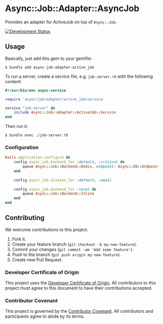 # Async::Job::Adapter::AsyncJob

Provides an adapter for ActiveJob on top of `Async::Job`.

[![Development Status](https://github.com/socketry/async-job-adapter-active_job/workflows/Test/badge.svg)](https://github.com/socketry/async-job-adapter-active_job/actions?workflow=Test)

## Usage

Basically, just add this gem to your gemfile:

``` shell
$ bundle add async-job-adapter-active_job
```

To run a server, create a service file, e.g. `job-server.rb` with the following content:

``` ruby
#!/usr/bin/env async-service

require 'async/job/adapter/active_job/service'

service "job-server" do
	include Async::Job::Adapter::ActiveJob::Service
end
```

Then run it:

``` shell
$ bundle exec ./job-server.rb
```

### Configuration

```ruby
Rails.application.configure do
	config.async_job.backend_for :default, :critical do
		queue Async::Job::Backend::Redis, endpoint: Async::IO::Endpoint.tcp('redis.local')
	end
	
	config.async_job.aliases_for :default, :email
	
	config.async_job.backend_for :local do
		queue Async::Job::Backend::Inline
	end
end
```

## Contributing

We welcome contributions to this project.

1.  Fork it.
2.  Create your feature branch (`git checkout -b my-new-feature`).
3.  Commit your changes (`git commit -am 'Add some feature'`).
4.  Push to the branch (`git push origin my-new-feature`).
5.  Create new Pull Request.

### Developer Certificate of Origin

This project uses the [Developer Certificate of Origin](https://developercertificate.org/). All contributors to this project must agree to this document to have their contributions accepted.

### Contributor Covenant

This project is governed by the [Contributor Covenant](https://www.contributor-covenant.org/). All contributors and participants agree to abide by its terms.

